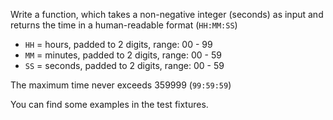 Write a function, which takes a non-negative integer (seconds) as input and returns the time in a human-readable format (`HH:MM:SS`)

-   `HH` = hours, padded to 2 digits, range: 00 - 99
-   `MM` = minutes, padded to 2 digits, range: 00 - 59
-   `SS` = seconds, padded to 2 digits, range: 00 - 59

The maximum time never exceeds 359999 (`99:59:59`)

You can find some examples in the test fixtures.